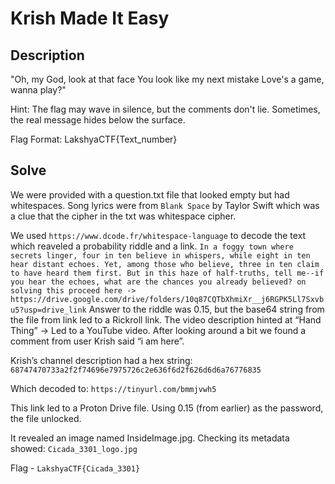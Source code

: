 # Krish Made It Easy

## Description
"Oh, my God, look at that face You look like my next mistake Love's a game, wanna play?"  
 
 Hint: The flag may wave in silence, but the comments don't lie. Sometimes, the real message hides below the surface.

 Flag Format: LakshyaCTF{Text_number}

## Solve
We were provided with a question.txt file that looked empty but had whitespaces.
Song lyrics were from `Blank Space` by Taylor Swift which was a clue that the cipher in the txt was whitespace cipher.

We used `https://www.dcode.fr/whitespace-language` to decode the text which reaveled a  probability riddle and a link.
`
In a foggy town where secrets linger, four in ten believe in whispers, while eight in ten hear distant echoes. Yet, among those who believe, three in ten claim to have heard them first. But in this haze of half-truths, tell me--if you hear the echoes, what are the chances you already believed?
on solving this proceed here -> https://drive.google.com/drive/folders/10q87CQTbXhmiXr__j6RGPK5Ll7Sxvbu5?usp=drive_link
`
Answer to the riddle was 0.15, but the base64 string from the file from link led to a Rickroll link. The video description hinted at “Hand Thing” → Led to a YouTube video. After looking around a bit we found a comment from user Krish said “i am here”.

Krish’s channel description had a hex string:
`68747470733a2f2f74696e7975726c2e636f6d2f626d6d6a76776835`

Which decoded to:
`https://tinyurl.com/bmmjvwh5`

This link led to a Proton Drive file. Using 0.15 (from earlier) as the password, the file unlocked.

It revealed an image named InsideImage.jpg. Checking its metadata showed:
`Cicada_3301_logo.jpg`

Flag - `LakshyaCTF{Cicada_3301}`
